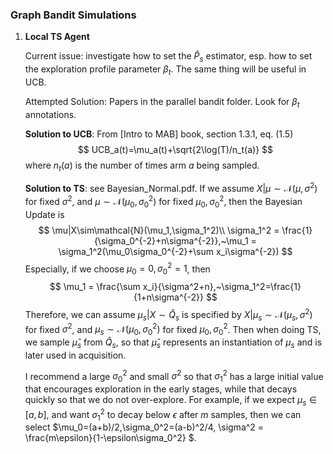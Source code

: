 ###  Graph Bandit Simulations

1. **Local TS Agent**

   Current issue: investigate how to set the $\hat{P}_s$ estimator, esp. how to set the exploration profile parameter $\beta_t$. The same thing will be useful in UCB. 

   Attempted Solution: Papers in the parallel bandit folder. Look for $\beta_t$ annotations.

   **Solution to UCB**: From [Intro to MAB] book, section 1.3.1, eq. (1.5)
   $$
   UCB_a(t)=\mu_a(t)+\sqrt{2\log(T)/n_t(a)}
   $$
   where $n_t(a)$ is the number of times arm $a$ being sampled.
   
   **Solution to TS**: see Bayesian_Normal.pdf. If we assume $X|\mu\sim\mathcal{N}(\mu,\sigma^2)$ for fixed $\sigma^2$, and $\mu\sim \mathcal{N}(\mu_0,\sigma_0^2)$ for fixed $\mu_0,\sigma_0^2$, then the Bayesian Update is
   $$
   \mu|X\sim\mathcal{N}(\mu_1,\sigma_1^2)\\
   \sigma_1^2 = \frac{1}{\sigma_0^{-2}+n\sigma^{-2}},~\mu_1 = \sigma_1^2(\mu_0\sigma_0^{-2}+\sum x_i\sigma^{-2})
   $$
   Especially, if we choose $\mu_0=0,\sigma_0^2=1$, then 
   $$
   \mu_1 = \frac{\sum x_i}{\sigma^2+n},~\sigma_1^2=\frac{1}{1+n\sigma^{-2}}
   $$
   Therefore, we can assume $\mu_s|X\sim\hat{Q}_{s}$ is specified by $X|\mu_s\sim\mathcal{N}(\mu_s,\sigma^2)$ for fixed $\sigma^2$, and $\mu_s\sim \mathcal{N}(\mu_0,\sigma_0^2)$ for fixed $\mu_0,\sigma_0^2$. Then when doing TS, we sample $\hat{\mu}_s$ from $\hat{Q}_s$, so that $\hat{\mu}_s$ represents an instantiation of $\mu_s$ and is later used in acquisition.
   
   I recommend a large $\sigma_0^2$ and small $\sigma^2$ so that $\sigma_1^2$ has a large initial value that encourages exploration in the early stages, while that decays quickly so that we do not over-explore. For example, if we expect $\mu_s\in[a,b]$, and want $\sigma_1^2$ to decay below $\epsilon$ after $m$ samples, then we can select $\mu_0=(a+b)/2,\sigma_0^2=(a-b)^2/4, \sigma^2 = \frac{m\epsilon}{1-\epsilon\sigma_0^2} $.
